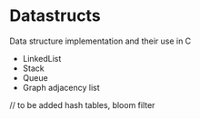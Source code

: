 # Datastructs

Data structure implementation and their use in C 

- LinkedList
- Stack
- Queue
- Graph adjacency list

// to be added  hash tables, bloom filter


